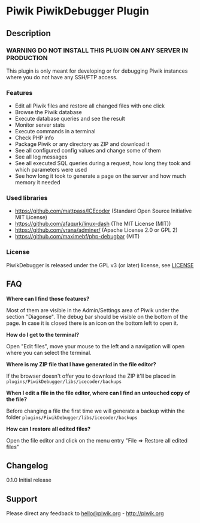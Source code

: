 # Piwik PiwikDebugger Plugin

## Description

### WARNING DO NOT INSTALL THIS PLUGIN ON ANY SERVER IN PRODUCTION
This plugin is only meant for developing or for debugging Piwik instances where you do not have any SSH/FTP access.

### Features

* Edit all Piwik files and restore all changed files with one click
* Browse the Piwik database
* Execute database queries and see the result
* Monitor server stats
* Execute commands in a terminal
* Check PHP info
* Package Piwik or any directory as ZIP and download it
* See all configured config values and change some of them
* See all log messages
* See all executed SQL queries during a request, how long they took and which parameters were used
* See how long it took to generate a page on the server and how much memory it needed

### Used libraries

* https://github.com/mattpass/ICEcoder (Standard Open Source Initiative MIT License)
* https://github.com/afaqurk/linux-dash (The MIT License (MIT))
* https://github.com/vrana/adminer/ (Apache License 2.0 or GPL 2)
* https://github.com/maximebf/php-debugbar (MIT)

### License

PiwikDebugger is released under the GPL v3 (or later) license, see [LICENSE](LICENSE)


## FAQ

__Where can I find those features?__

Most of them are visible in the Admin/Settings area of Piwik under the section "Diagonse". The debug bar should be visible on the bottom of the page. In case it is closed there is an icon on the bottom left to open it. 

__How do I get to the terminal?__

Open "Edit files", move your mouse to the left and a navigation will open where you can select the terminal.

__Where is my ZIP file that I have generated in the file editor?__

If the browser doesn't offer you to download the ZIP it'll be placed in `plugins/PiwikDebugger/libs/icecoder/backups`

__When I edit a file in the file editor, where can I find an untouched copy of the file?__

Before changing a file the first time we will generate a backup within the folder `plugins/PiwikDebugger/libs/icecoder/backups`

__How can I restore all edited files?__

Open the file editor and click on the menu entry "File => Restore all edited files"

## Changelog

0.1.0 Initial release

## Support

Please direct any feedback to hello@piwik.org - http://piwik.org

